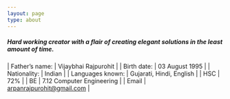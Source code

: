 ```yaml
---
layout: page
type: about
---
```



##### Hard working creator with a flair of creating elegant solutions in the least amount of time.

| Father’s name: | Vijaybhai Rajpurohit |
| Birth date: | 03 August 1995 |
| Nationality: | Indian |
| Languages known: | Gujarati, Hindi, English |
| HSC | 72% |
| BE | 7.12 Computer Engineering |
| Email | arpanrajpurohit@gmail.com |
